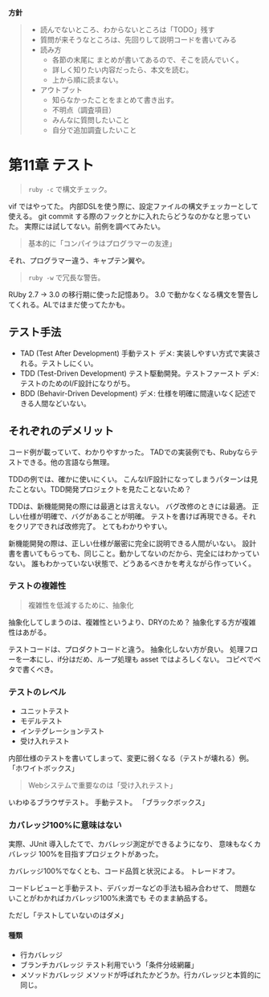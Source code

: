 **方針**
> - 読んでないところ、わからないところは「TODO」残す
> - 質問が来そうなところは、先回りして説明コードを書いてみる
> - 読み方
>   - 各節の末尾に まとめが書いてあるので、そこを読んでいく。
>   - 詳しく知りたい内容だったら、本文を読む。
>   - 上から順に読まない。
> - アウトプット
>   - 知らなかったことをまとめて書き出す。
>   - 不明点（調査項目）
>   - みんなに質問したいこと
>   - 自分で追加調査したいこと


# 第11章 テスト

> `ruby -c` で構文チェック。

vif ではやってた。
内部DSLを使う際に、設定ファイルの構文チェッカーとして使える。
git commit する際のフックとかに入れたらどうなのかなと思っていた。
実際には試してない。前例を調べてみたい。

> 基本的に「コンパイラはプログラマーの友達」

それ、プログラマー違う、キャプテン翼や。

> `ruby -w` で冗長な警告。

RUby 2.7 -> 3.0 の移行期に使った記憶あり。
3.0 で動かなくなる構文を警告してくれる。ALではまだ使ってたかも。


## テスト手法

- TAD (Test After Development)
  手動テスト
  デメ: 実装しやすい方式で実装される。テストしにくい。
- TDD (Test-Driven Development)
  テスト駆動開発。テストファースト
  デメ: テストのためのI/F設計になりがち。
- BDD (Behavir-Driven Development)
  デメ: 仕様を明確に間違いなく記述できる人間などいない。

## それぞれのデメリット

コード例が載っていて、わかりやすかった。
TADでの実装例でも、Rubyならテストできる。他の言語なら無理。

TDDの例では、確かに使いにくい。
こんなI/F設計になってしまうパターンは見たことない。TDD開発プロジェクトを見たことないため？

TDDは、新機能開発の際には最適とは言えない。
バグ改修のときには最適。
正しい仕様が明確で、バグがあることが明確。
テストを書けば再現できる。それをクリアできれば改修完了。
とてもわかりやすい。

新機能開発の際は、正しい仕様が厳密に完全に説明できる人間がいない。
設計書を書いてもらっても、同じこと。動かしてないのだから、完全にはわかっていない。
誰もわかっていない状態で、どうあるべきかを考えながら作っていく。

### テストの複雑性

> 複雑性を低減するために、抽象化

抽象化してしまうのは、複雑性というより、DRYのため？
抽象化する方が複雑性はあがる。

テストコードは、プロダクトコードと違う。
抽象化しない方が良い。
処理フローを一本にし、if分はだめ、ループ処理も asset ではよろしくない。
コピペでベタで書くべき。


### テストのレベル

- ユニットテスト
- モデルテスト
- インテグレーションテスト
- 受け入れテスト

内部仕様のテストを書いてしまって、変更に弱くなる（テストが壊れる）例。
「ホワイトボックス」

> Webシステムで重要なのは「受け入れテスト」

いわゆるブラウザテスト。
手動テスト。
「ブラックボックス」


### カバレッジ100%に意味はない

実際、JUnit 導入したてで、カバレッジ測定ができるようになり、
意味もなくカバレッジ 100%を目指すプロジェクトがあった。

カバレッジ100%でなくとも、コード品質と状況による。
トレードオフ。

コードレビューと手動テスト、デバッガーなどの手法も組み合わせて、
問題ないことがわかればカバレッジ100%未満でも
そのまま納品する。

ただし「テストしていないのはダメ」

#### 種類

- 行カバレッジ
- ブランチカバレッジ
  テスト利用でいう「条件分岐網羅」
- メソッドカバレッジ
  メソッドが呼ばれたかどうか。行カバレッジと本質的に同じ。



